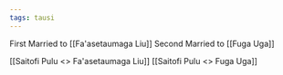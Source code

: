 ```yaml
---
tags: tausi
---
```


First Married to [[Fa'asetaumaga Liu]]
Second Married to [[Fuga Uga]]

[[Saitofi Pulu <> Fa'asetaumaga Liu]]
[[Saitofi Pulu <> Fuga Uga]]
